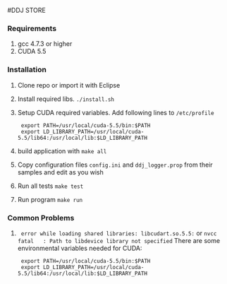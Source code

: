 #DDJ STORE

### Requirements

1. gcc 4.7.3 or higher
2. CUDA 5.5

### Installation

1. Clone repo or import it with Eclipse
2. Install required libs. `./install.sh`
3. Setup CUDA required variables. Add following lines to `/etc/profile`

		export PATH=/usr/local/cuda-5.5/bin:$PATH
		export LD_LIBRARY_PATH=/usr/local/cuda-5.5/lib64:/usr/local/lib:$LD_LIBRARY_PATH

4. build application with `make all`
7. Copy configuration files `config.ini` and `ddj_logger.prop` from their samples and edit as you wish
5. Run all tests `make test`
6. Run program `make run`


### Common Problems

1. ` error while loading shared libraries: libcudart.so.5.5:` or `nvcc fatal   : Path to libdevice library not specified`
There are some environmental variables needed for CUDA:

		export PATH=/usr/local/cuda-5.5/bin:$PATH
		export LD_LIBRARY_PATH=/usr/local/cuda-5.5/lib64:/usr/local/lib:$LD_LIBRARY_PATH



